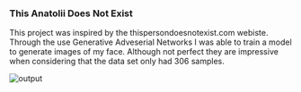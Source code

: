 ### This Anatolii Does Not Exist

This project was inspired by the thispersondoesnotexist.com webiste. Through the use Generative Adveserial Networks I was able to train a model to generate images of my face. Although not perfect they are impressive when considering that the data set only had 306 samples.

![output](https://github.com/anatolii-sid/personal/assets/146433876/bfca2091-a9de-4d40-b33a-fcfed2987b9a)
